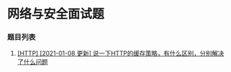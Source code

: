 # 网络与安全面试题

### 题目列表

1. [[HTTP] [2021-01-08 更新] 说一下HTTP的缓存策略，有什么区别，分别解决了什么问题](https://github.com/Jeddy-2020/front-end-every-code-interview/issues/8)

